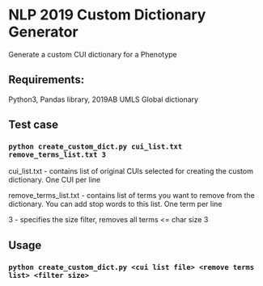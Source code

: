 # NLP 2019 Custom Dictionary Generator
Generate a custom CUI dictionary for a Phenotype

## Requirements:
Python3, Pandas library, 2019AB UMLS Global dictionary

## Test case
### `python create_custom_dict.py cui_list.txt remove_terms_list.txt 3`

cui_list.txt  - contains list of original CUIs selected for creating the custom dictionary. One CUI per line

remove_terms_list.txt - contains list of terms you want to remove from the dictionary. You can add stop words to this list. One term per line

3 - specifies the size filter, removes all terms <= char size 3

## Usage
### `python create_custom_dict.py <cui list file> <remove terms list> <filter size>`
